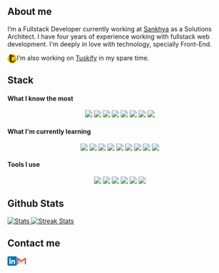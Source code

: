 <a><h2>About me</h2></a>

I’m a Fullstack Developer currently working at [Sankhya](https://www.sankhya.com.br) as a Solutions Architect. I have four years of experience working with fullstack web development. I'm deeply in love with technology, specially Front-End.

<a href="https://tuskify.app"><img align="left" src="https://raw.githubusercontent.com/GabrielBucsan/GabrielBucsan/main/assets/tusk.png" alt="icon | Tuskify" width="21px"/></a>I’m also working on [Tuskify](https://tuskify.app) in my spare time.

<a><h2>Stack</h2></a>

<a><h4>What I know the most</h4></a>
<p align="center">
<img src="https://img.shields.io/badge/javascript-%23323330.svg?style=for-the-badge&logo=javascript&logoColor=%23F7DF1E" height="25"/>
<img src="https://img.shields.io/badge/java-%23ED8B00.svg?style=for-the-badge&logo=java&logoColor=white" height="25"/>
<img src="https://img.shields.io/badge/c%23-%23239120.svg?style=for-the-badge&logo=c-sharp&logoColor=white" height="25">
<img src="https://img.shields.io/badge/angular.js-%23E23237.svg?style=for-the-badge&logo=angularjs&logoColor=white" height="25"/>
<img src="https://img.shields.io/badge/css3-%231572B6.svg?style=for-the-badge&logo=css3&logoColor=white" height="25"/>
<img src="https://img.shields.io/badge/html5-%23E34F26.svg?style=for-the-badge&logo=html5&logoColor=white" height="25"/>
<img src="https://img.shields.io/badge/Microsoft%20SQL%20Sever-CC2927?style=for-the-badge&logo=microsoft%20sql%20server&logoColor=white" height="25">
<img src="https://img.shields.io/badge/Oracle%20SQL-F80000?style=for-the-badge&logo=oracle&logoColor=whitee" height="25">
</p>

<a><h4>What I'm currently learning</h4></a>
<p align="center">
<img src="https://img.shields.io/badge/node.js-6DA55F?style=for-the-badge&logo=node.js&logoColor=white" height="25">
<img src="https://img.shields.io/badge/express.js-%23404d59.svg?style=for-the-badge&logo=express&logoColor=%2361DAFB" height="25">
<img src="https://img.shields.io/badge/vuejs-%2335495e.svg?style=for-the-badge&logo=vuedotjs&logoColor=%234FC08D" height="25">
<img src="https://img.shields.io/badge/Vuetify-1867C0?style=for-the-badge&logo=vuetify&logoColor=AEDDFF" height="25">
<img src="https://img.shields.io/badge/Sequelize-52B0E7?style=for-the-badge&logo=Sequelize&logoColor=white" height="25">
<img src="https://img.shields.io/badge/postgres-%23316192.svg?style=for-the-badge&logo=postgresql&logoColor=white" height="25">
<img src="https://img.shields.io/badge/-Swagger-%23Clojure?style=for-the-badge&logo=swagger&logoColor=white" height="25">
<img src="https://img.shields.io/badge/AWS-%23FF9900.svg?style=for-the-badge&logo=amazon-aws&logoColor=white" height="25">
<img src="https://img.shields.io/badge/docker-%230db7ed.svg?style=for-the-badge&logo=docker&logoColor=white" height="25">
</p>

<a><h4>Tools I use</h4></a>
<p align="center">
<img src="https://img.shields.io/badge/git-%23F05033.svg?style=for-the-badge&logo=git&logoColor=white" height="25">
<img src="https://img.shields.io/badge/Eclipse-FE7A16.svg?style=for-the-badge&logo=Eclipse&logoColor=white" height="25">
<img src="https://img.shields.io/badge/Visual%20Studio%20Code-0078d7.svg?style=for-the-badge&logo=visual-studio-code&logoColor=white" height="25">
<img src="https://img.shields.io/badge/Postman-FF6C37?style=for-the-badge&logo=postman&logoColor=white" height="25">
<img src="https://img.shields.io/badge/NPM-%23000000.svg?style=for-the-badge&logo=npm&logoColor=white" height="25">
<img src="https://img.shields.io/badge/figma-%23F24E1E.svg?style=for-the-badge&logo=figma&logoColor=white" height="25">
</p>

<a><h2>Github Stats</h2></a>
<div>
    <a href="https://github-readme-stats.vercel.app">
        <img width="49%" alt="Stats" src="https://github-readme-stats.vercel.app/api?&count_private=true&include_all_commits=true&username=GabrielBucsan&theme=onedark&custom_title=GitHub+Stats&hide_border=true"/>
    </a>
    <a href="https://github-readme-streak-stats.herokuapp.com">
        <img width="49%" alt="Streak Stats" src="https://github-readme-streak-stats.herokuapp.com/?user=GabrielBucsan&theme=onedark&hide_border=true"/>
    </a>
</div>

<a><h2>Contact me</h2></a>

<a href="https://www.linkedin.com/in/gbucsan/"><img align="left" src="https://raw.githubusercontent.com/GabrielBucsan/GabrielBucsan/main/assets/linkedin.png" alt="icon | LinkedIn" width="21px"/></a>
<a href="mailto:gabrielbucsan27@gmail.com"><img align="left" src="https://raw.githubusercontent.com/GabrielBucsan/GabrielBucsan/main/assets/gmail.png" alt="icon | Gmail" width="21px"/></a>

